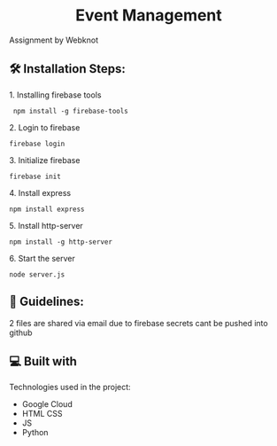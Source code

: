 <h1 align="center" id="title">Event Management</h1>

<p id="description">Assignment by Webknot</p>

<h2>🛠️ Installation Steps:</h2>

<p>1. Installing firebase tools</p>

```
 npm install -g firebase-tools
```

<p>2. Login to firebase</p>

```
firebase login
```

<p>3. Initialize firebase</p>

```
firebase init
```

<p>4. Install express</p>

```
npm install express
```

<p>5. Install http-server</p>

```
npm install -g http-server
```

<p>6. Start the server</p>

```
node server.js
```

<h2>🍰 Guidelines:</h2>

2 files are shared via email due to firebase secrets cant be pushed into github

  
  
<h2>💻 Built with</h2>

Technologies used in the project:

*   Google Cloud
*   HTML CSS
*   JS
*   Python
